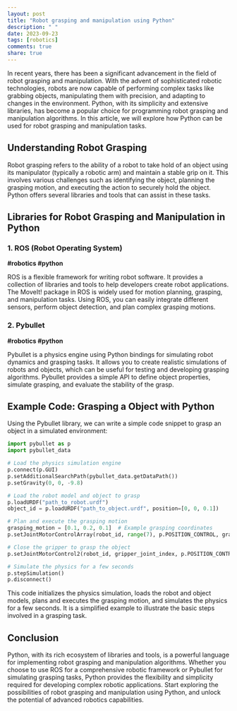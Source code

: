 ```yaml
---
layout: post
title: "Robot grasping and manipulation using Python"
description: " "
date: 2023-09-23
tags: [robotics]
comments: true
share: true
---
```


In recent years, there has been a significant advancement in the field of robot grasping and manipulation. With the advent of sophisticated robotic technologies, robots are now capable of performing complex tasks like grabbing objects, manipulating them with precision, and adapting to changes in the environment. Python, with its simplicity and extensive libraries, has become a popular choice for programming robot grasping and manipulation algorithms. In this article, we will explore how Python can be used for robot grasping and manipulation tasks.

## Understanding Robot Grasping

Robot grasping refers to the ability of a robot to take hold of an object using its manipulator (typically a robotic arm) and maintain a stable grip on it. This involves various challenges such as identifying the object, planning the grasping motion, and executing the action to securely hold the object. Python offers several libraries and tools that can assist in these tasks.

## Libraries for Robot Grasping and Manipulation in Python

### 1. ROS (Robot Operating System)
**#robotics #python**

ROS is a flexible framework for writing robot software. It provides a collection of libraries and tools to help developers create robot applications. The MoveIt! package in ROS is widely used for motion planning, grasping, and manipulation tasks. Using ROS, you can easily integrate different sensors, perform object detection, and plan complex grasping motions.

### 2. Pybullet
**#robotics #python**

Pybullet is a physics engine using Python bindings for simulating robot dynamics and grasping tasks. It allows you to create realistic simulations of robots and objects, which can be useful for testing and developing grasping algorithms. Pybullet provides a simple API to define object properties, simulate grasping, and evaluate the stability of the grasp.

## Example Code: Grasping a Object with Python

Using the Pybullet library, we can write a simple code snippet to grasp an object in a simulated environment:

```python
import pybullet as p
import pybullet_data

# Load the physics simulation engine
p.connect(p.GUI)
p.setAdditionalSearchPath(pybullet_data.getDataPath())
p.setGravity(0, 0, -9.8)

# Load the robot model and object to grasp
p.loadURDF("path_to_robot.urdf")
object_id = p.loadURDF("path_to_object.urdf", position=[0, 0, 0.1])

# Plan and execute the grasping motion
grasping_motion = [0.1, 0.2, 0.1]  # Example grasping coordinates
p.setJointMotorControlArray(robot_id, range(7), p.POSITION_CONTROL, grasping_motion)

# Close the gripper to grasp the object
p.setJointMotorControl2(robot_id, gripper_joint_index, p.POSITION_CONTROL, targetPosition=0.1)

# Simulate the physics for a few seconds
p.stepSimulation()
p.disconnect()
```

This code initializes the physics simulation, loads the robot and object models, plans and executes the grasping motion, and simulates the physics for a few seconds. It is a simplified example to illustrate the basic steps involved in a grasping task.

## Conclusion

Python, with its rich ecosystem of libraries and tools, is a powerful language for implementing robot grasping and manipulation algorithms. Whether you choose to use ROS for a comprehensive robotic framework or Pybullet for simulating grasping tasks, Python provides the flexibility and simplicity required for developing complex robotic applications. Start exploring the possibilities of robot grasping and manipulation using Python, and unlock the potential of advanced robotics capabilities.